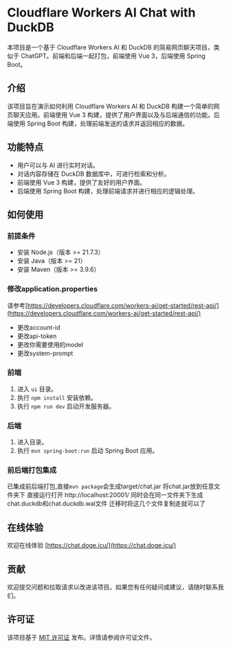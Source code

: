 # Cloudflare Workers AI Chat with DuckDB

本项目是一个基于 Cloudflare Workers AI 和 DuckDB 的简易网页聊天项目，类似于 ChatGPT。前端和后端一起打包，前端使用 Vue 3，后端使用 Spring Boot。

## 介绍

该项目旨在演示如何利用 Cloudflare Workers AI 和 DuckDB 构建一个简单的网页聊天应用。前端使用 Vue 3 构建，提供了用户界面以及与后端通信的功能。后端使用 Spring Boot 构建，处理前端发送的请求并返回相应的数据。

## 功能特点

- 用户可以与 AI 进行实时对话。
- 对话内容存储在 DuckDB 数据库中，可进行检索和分析。
- 前端使用 Vue 3 构建，提供了友好的用户界面。
- 后端使用 Spring Boot 构建，处理前端请求并进行相应的逻辑处理。


## 如何使用

### 前提条件

- 安装 Node.js（版本 >= 21.7.3）
- 安装 Java（版本 >= 21）
- 安装 Maven（版本 >= 3.9.6）

### 修改application.properties
 请参考[https://developers.cloudflare.com/workers-ai/get-started/rest-api/](https://developers.cloudflare.com/workers-ai/get-started/rest-api/)
- 更改account-id
- 更改api-token
- 更改你需要使用的model
- 更改system-prompt

### 前端

1. 进入 `ui` 目录。
2. 执行 `npm install` 安装依赖。
3. 执行 `npm run dev` 启动开发服务器。

### 后端

1. 进入目录。
2. 执行 `mvn spring-boot:run` 启动 Spring Boot 应用。

### 前后端打包集成
已集成前后端打包,直接`mvn package`会生成target/chat.jar
将chat.jar放到任意文件夹下
直接运行打开 http://localhost:20001/
同时会在同一文件夹下生成chat.duckdb和chat.duckdb.wal文件
迁移时将这几个文件复制走就可以了

## 在线体验

欢迎在线体验 [https://chat.doge.icu/](https://chat.doge.icu/)

## 贡献

欢迎提交问题和拉取请求以改进该项目。如果您有任何疑问或建议，请随时联系我们。

## 许可证

该项目基于 [MIT 许可证](LICENSE) 发布。详情请参阅许可证文件。

